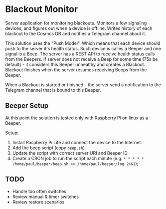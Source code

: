 # Blackout Monitor
Server application for monitoring blackouts.
Monitors a few signaling devices, and figures out when a device is offline.
Writes history of each blackout to the Cosmos DB and notifies a Telegram channel about it.

This solution uses the "Push Model". Which means that each device should push to the server it's health status.
Such device is calles a Beeper and one signal is a Beep.
The server has a REST API to receive health status calls from the Beepers.
If server does not receive a Beep for some time (75s be default) - it considers this Beeper unhealthy and creates a Blackout.
Blackout finishes when the server resumes receiving Beeps from the Beeper.

When a Blackout is started or finished - the server send a notification to the Telegram channel that is bound to this Beeper.

## Beeper Setup
At this point the solution is tested only with Raspberry Pi on linux as a Beeper.

Setup:
1. Install Raspberry Pi Lite and connect the device to the Internet.
2. Add the beep script (copy `beep.sh`).
3. Update the script with correct server URI and Beeper ID.
4. Create a CRON job to run the script each minute (e.g. `* * * * * /home/paul/beeper/beep.sh >> /home/paul/beeper/log 2>&1`);

## TODO
- Handle too often switches
- Review manual & timer switches
- Review restore scenarios
